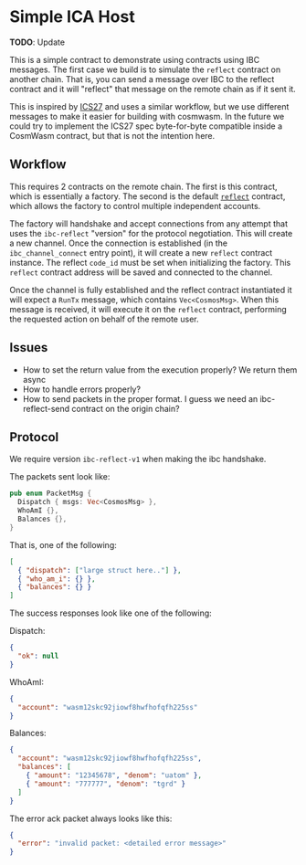 # Simple ICA Host

**TODO**: Update

This is a simple contract to demonstrate using contracts using IBC messages. The
first case we build is to simulate the `reflect` contract on another chain. That
is, you can send a message over IBC to the reflect contract and it will
"reflect" that message on the remote chain as if it sent it.

This is inspired by
[ICS27](https://github.com/chainapsis/cosmos-sdk-interchain-account/tree/master/x/ibc-account/spec)
and uses a similar workflow, but we use different messages to make it easier for
building with cosmwasm. In the future we could try to implement the ICS27 spec
byte-for-byte compatible inside a CosmWasm contract, but that is not the
intention here.

## Workflow

This requires 2 contracts on the remote chain. The first is this contract, which
is essentially a factory. The second is the default [`reflect`](../reflect)
contract, which allows the factory to control multiple independent accounts.

The factory will handshake and accept connections from any attempt that uses the
`ibc-reflect` "version" for the protocol negotiation. This will create a new
channel. Once the connection is established (in the `ibc_channel_connect` entry
point), it will create a new `reflect` contract instance. The reflect `code_id`
must be set when initializing the factory. This `reflect` contract address will
be saved and connected to the channel.

Once the channel is fully established and the reflect contract instantiated it
will expect a `RunTx` message, which contains `Vec<CosmosMsg>`. When this
message is received, it will execute it on the `reflect` contract, performing
the requested action on behalf of the remote user.

## Issues

- How to set the return value from the execution properly? We return them async
- How to handle errors properly?
- How to send packets in the proper format. I guess we need an ibc-reflect-send
  contract on the origin chain?

## Protocol

We require version `ibc-reflect-v1` when making the ibc handshake.

The packets sent look like:

```rust
pub enum PacketMsg {
  Dispatch { msgs: Vec<CosmosMsg> },
  WhoAmI {},
  Balances {},
}
```

That is, one of the following:

```json
[
  { "dispatch": ["large struct here.."] },
  { "who_am_i": {} },
  { "balances": {} }
]
```

The success responses look like one of the following:

Dispatch:

```json
{
  "ok": null
}
```

WhoAmI:

```json
{
  "account": "wasm12skc92jiowf8hwfhofqfh225ss"
}
```

Balances:

```json
{
  "account": "wasm12skc92jiowf8hwfhofqfh225ss",
  "balances": [
    { "amount": "12345678", "denom": "uatom" },
    { "amount": "777777", "denom": "tgrd" }
  ]
}
```

The error ack packet always looks like this:

```json
{
  "error": "invalid packet: <detailed error message>"
}
```
